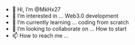 - 👋 Hi, I’m @MkHx27
- 👀 I’m interested in ... Web3.0 development
- 🌱 I’m currently learning ... coding from scratch
- 💞️ I’m looking to collaborate on ... How to start
- 📫 How to reach me ... 

<!---
MkHx27/MkHx27 is a ✨ special ✨ repository because its `README.md` (this file) appears on your GitHub profile.
You can click the Preview link to take a look at your changes.
--->
